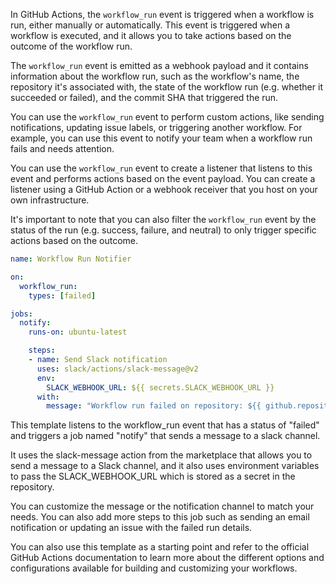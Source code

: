 In GitHub Actions, the `workflow_run` event is triggered when a workflow is run, either manually or automatically. This event is triggered when a workflow is executed, and it allows you to take actions based on the outcome of the workflow run.

The `workflow_run` event is emitted as a webhook payload and it contains information about the workflow run, such as the workflow's name, the repository it's associated with, the state of the workflow run (e.g. whether it succeeded or failed), and the commit SHA that triggered the run.

You can use the `workflow_run` event to perform custom actions, like sending notifications, updating issue labels, or triggering another workflow. For example, you can use this event to notify your team when a workflow run fails and needs attention.

You can use the `workflow_run` event to create a listener that listens to this event and performs actions based on the event payload. You can create a listener using a GitHub Action or a webhook receiver that you host on your own infrastructure.

It's important to note that you can also filter the `workflow_run` event by the status of the run (e.g. success, failure, and neutral) to only trigger specific actions based on the outcome.

```yml
name: Workflow Run Notifier

on:
  workflow_run:
    types: [failed]

jobs:
  notify:
    runs-on: ubuntu-latest

    steps:
    - name: Send Slack notification
      uses: slack/actions/slack-message@v2
      env:
        SLACK_WEBHOOK_URL: ${{ secrets.SLACK_WEBHOOK_URL }}
      with:
        message: "Workflow run failed on repository: ${{ github.repository }} Commit: ${{ github.sha }}"
```

This template listens to the workflow_run event that has a status of "failed" and triggers a job named "notify" that sends a message to a slack channel.

It uses the slack-message action from the marketplace that allows you to send a message to a Slack channel, and it also uses environment variables to pass the SLACK_WEBHOOK_URL which is stored as a secret in the repository.

You can customize the message or the notification channel to match your needs. You can also add more steps to this job such as sending an email notification or updating an issue with the failed run details.

You can also use this template as a starting point and refer to the official GitHub Actions documentation to learn more about the different options and configurations available for building and customizing your workflows.